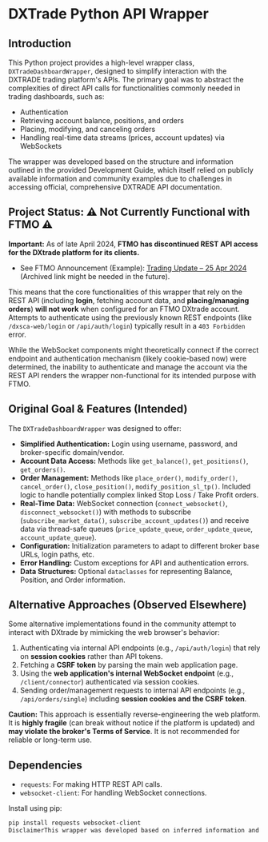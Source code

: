 # DXTrade Python API Wrapper

## Introduction

This Python project provides a high-level wrapper class, `DXTradeDashboardWrapper`, designed to simplify interaction with the DXTRADE trading platform's APIs. The primary goal was to abstract the complexities of direct API calls for functionalities commonly needed in trading dashboards, such as:

* Authentication
* Retrieving account balance, positions, and orders
* Placing, modifying, and canceling orders
* Handling real-time data streams (prices, account updates) via WebSockets

The wrapper was developed based on the structure and information outlined in the provided Development Guide, which itself relied on publicly available information and community examples due to challenges in accessing official, comprehensive DXTRADE API documentation.

## Project Status: ⚠️ Not Currently Functional with FTMO ⚠️

**Important:** As of late April 2024, **FTMO has discontinued REST API access for the DXtrade platform for its clients.**

* See FTMO Announcement (Example): [Trading Update – 25 Apr 2024](https://ftmo.com/en/trading-updates/trading-update-25-apr-2024/) (Archived link might be needed in the future).

This means that the core functionalities of this wrapper that rely on the REST API (including **login**, fetching account data, and **placing/managing orders**) **will not work** when configured for an FTMO DXtrade account. Attempts to authenticate using the previously known REST endpoints (like `/dxsca-web/login` or `/api/auth/login`) typically result in a `403 Forbidden` error.

While the WebSocket components might theoretically connect if the correct endpoint and authentication mechanism (likely cookie-based now) were determined, the inability to authenticate and manage the account via the REST API renders the wrapper non-functional for its intended purpose with FTMO.

## Original Goal & Features (Intended)

The `DXTradeDashboardWrapper` was designed to offer:

* **Simplified Authentication:** Login using username, password, and broker-specific domain/vendor.
* **Account Data Access:** Methods like `get_balance()`, `get_positions()`, `get_orders()`.
* **Order Management:** Methods like `place_order()`, `modify_order()`, `cancel_order()`, `close_position()`, `modify_position_sl_tp()`. Included logic to handle potentially complex linked Stop Loss / Take Profit orders.
* **Real-Time Data:** WebSocket connection (`connect_websocket()`, `disconnect_websocket()`) with methods to subscribe (`subscribe_market_data()`, `subscribe_account_updates()`) and receive data via thread-safe queues (`price_update_queue`, `order_update_queue`, `account_update_queue`).
* **Configuration:** Initialization parameters to adapt to different broker base URLs, login paths, etc.
* **Error Handling:** Custom exceptions for API and authentication errors.
* **Data Structures:** Optional `dataclasses` for representing Balance, Position, and Order information.

## Alternative Approaches (Observed Elsewhere)

Some alternative implementations found in the community attempt to interact with DXtrade by mimicking the web browser's behavior:

1.  Authenticating via internal API endpoints (e.g., `/api/auth/login`) that rely on **session cookies** rather than API tokens.
2.  Fetching a **CSRF token** by parsing the main web application page.
3.  Using the **web application's internal WebSocket endpoint** (e.g., `/client/connector`) authenticated via session cookies.
4.  Sending order/management requests to internal API endpoints (e.g., `/api/orders/single`) including **session cookies and the CSRF token**.

**Caution:** This approach is essentially reverse-engineering the web platform. It is **highly fragile** (can break without notice if the platform is updated) and **may violate the broker's Terms of Service**. It is not recommended for reliable or long-term use.

## Dependencies

* `requests`: For making HTTP REST API calls.
* `websocket-client`: For handling WebSocket connections.

Install using pip:
```bash
pip install requests websocket-client
DisclaimerThis wrapper was developed based on inferred information and community examples. Due to the discontinuation of the FTMO REST API for clients, it is not functional for FTMO accounts. If used with other brokers providing DXtrade, thorough testing is essential to verify compatibility with their specific API endpoints, authentication mechanisms, and data formats. Use at your own risk. Automated trading involves significant